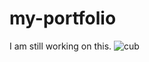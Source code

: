 # my-portfolio
I am still working on this.
![cub](https://github.com/mauritio27/my-portfolio/assets/110247529/27fe226a-c75f-4457-aa3b-b897a7e07ab1)



